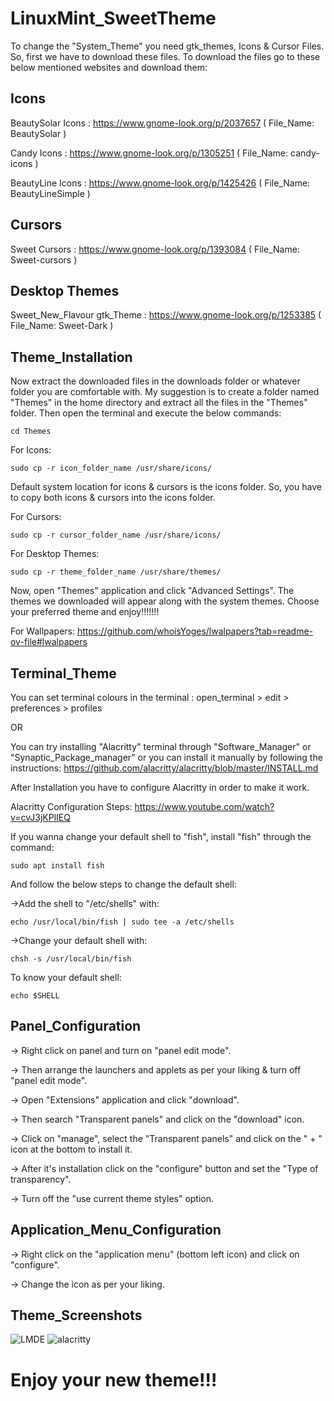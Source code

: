 
# LinuxMint_SweetTheme

To change the "System_Theme" you need gtk_themes, Icons & Cursor Files. So, first we have to download these files. To download the files go to these below mentioned websites and download them:
## Icons

BeautySolar Icons : https://www.gnome-look.org/p/2037657  ( File_Name: BeautySolar )

Candy Icons : https://www.gnome-look.org/p/1305251  ( File_Name: candy-icons )

BeautyLine Icons : https://www.gnome-look.org/p/1425426  ( File_Name: BeautyLineSimple )
## Cursors

Sweet Cursors : https://www.gnome-look.org/p/1393084 ( File_Name: Sweet-cursors )
## Desktop Themes

Sweet_New_Flavour gtk_Theme : https://www.gnome-look.org/p/1253385  ( File_Name: Sweet-Dark )
## Theme_Installation

Now extract the downloaded files in the downloads folder or whatever folder you are comfortable with. My suggestion is to create a folder named "Themes" in the home directory and extract all the files in the "Themes" folder. Then open the terminal and execute the below commands:

    cd Themes

For Icons:
    
    sudo cp -r icon_folder_name /usr/share/icons/
Default system location for icons & cursors is the icons folder. So, you have to copy both icons & cursors into the icons folder.

For Cursors:

    sudo cp -r cursor_folder_name /usr/share/icons/

For Desktop Themes:

    sudo cp -r theme_folder_name /usr/share/themes/

Now, open "Themes" application and click "Advanced Settings". The themes we downloaded will appear along with the system themes. Choose your preferred theme and enjoy!!!!!!!

For Wallpapers: https://github.com/whoisYoges/lwalpapers?tab=readme-ov-file#lwalpapers


## Terminal_Theme
You can set terminal colours in the terminal : open_terminal > edit > preferences > profiles

OR

You can try installing "Alacritty" terminal through "Software_Manager" or "Synaptic_Package_manager" or you can install it manually by following the instructions: https://github.com/alacritty/alacritty/blob/master/INSTALL.md

After Installation you have to configure Alacritty in order to make it work.

Alacritty Configuration Steps: https://www.youtube.com/watch?v=cvJ3jKPlIEQ

If you wanna change your default shell to "fish", install "fish" through the command:

    sudo apt install fish

And follow the below steps to change the default shell:

->Add the shell to "/etc/shells" with:

    echo /usr/local/bin/fish | sudo tee -a /etc/shells

->Change your default shell with:

    chsh -s /usr/local/bin/fish

To know your default shell:

    echo $SHELL


## Panel_Configuration
-> Right click on panel and turn on "panel edit mode".

-> Then arrange the launchers and applets as per your liking & turn off "panel edit mode".

-> Open "Extensions" application and click "download".

-> Then search "Transparent panels" and click on the "download" icon.

-> Click on "manage", select the "Transparent panels" and click on the " + " icon at the bottom to install it.

-> After it's installation click on the "configure" button and set the "Type of transparency".

-> Turn off the "use current theme styles" option.

## Application_Menu_Configuration
-> Right click on the "application menu" (bottom left icon) and click on "configure".

-> Change the icon as per your liking.


## Theme_Screenshots
![LMDE](https://github.com/user-attachments/assets/42fdad51-1dbd-4aa9-83b9-493670e91fd3)
![alacritty](https://github.com/user-attachments/assets/1393673b-effd-46ee-9fb2-c40d133894aa)

#                                                    Enjoy your new theme!!!



